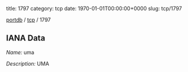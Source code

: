 title: 1797
category: tcp
date: 1970-01-01T00:00:00+0000
slug: tcp/1797

[portdb](/) / [tcp](/category/tcp.html) / 1797


## IANA Data

_Name:_ uma

_Description:_ UMA

